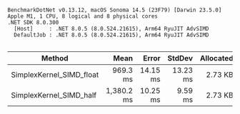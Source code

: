 ```

BenchmarkDotNet v0.13.12, macOS Sonoma 14.5 (23F79) [Darwin 23.5.0]
Apple M1, 1 CPU, 8 logical and 8 physical cores
.NET SDK 8.0.300
  [Host]     : .NET 8.0.5 (8.0.524.21615), Arm64 RyuJIT AdvSIMD
  DefaultJob : .NET 8.0.5 (8.0.524.21615), Arm64 RyuJIT AdvSIMD


```
| Method                   | Mean       | Error    | StdDev   | Allocated |
|------------------------- |-----------:|---------:|---------:|----------:|
| SimplexKernel_SIMD_float |   969.3 ms | 14.15 ms | 13.23 ms |   2.73 KB |
| SimplexKernel_SIMD_half  | 1,380.2 ms | 10.25 ms |  9.59 ms |   2.73 KB |

